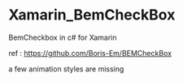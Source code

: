 # Xamarin_BemCheckBox
BemCheckbox in c# for Xamarin

ref : https://github.com/Boris-Em/BEMCheckBox

a few animation styles are missing
